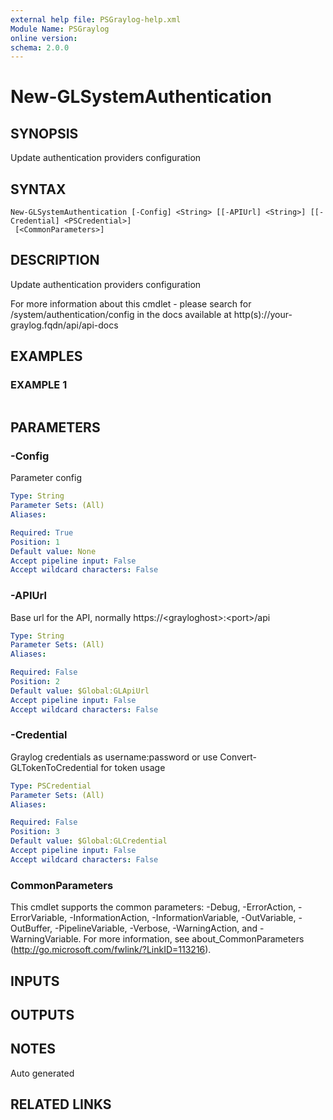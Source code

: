 ```yaml
---
external help file: PSGraylog-help.xml
Module Name: PSGraylog
online version:
schema: 2.0.0
---
```


# New-GLSystemAuthentication

## SYNOPSIS
Update authentication providers configuration

## SYNTAX

```
New-GLSystemAuthentication [-Config] <String> [[-APIUrl] <String>] [[-Credential] <PSCredential>]
 [<CommonParameters>]
```

## DESCRIPTION
Update authentication providers configuration


For more information about this cmdlet - please search for /system/authentication/config in the docs available at http(s)://your-graylog.fqdn/api/api-docs

## EXAMPLES

### EXAMPLE 1
```

```

## PARAMETERS

### -Config
Parameter config

```yaml
Type: String
Parameter Sets: (All)
Aliases:

Required: True
Position: 1
Default value: None
Accept pipeline input: False
Accept wildcard characters: False
```

### -APIUrl
Base url for the API, normally https://\<grayloghost\>:\<port\>/api

```yaml
Type: String
Parameter Sets: (All)
Aliases:

Required: False
Position: 2
Default value: $Global:GLApiUrl
Accept pipeline input: False
Accept wildcard characters: False
```

### -Credential
Graylog credentials as username:password or use Convert-GLTokenToCredential for token usage

```yaml
Type: PSCredential
Parameter Sets: (All)
Aliases:

Required: False
Position: 3
Default value: $Global:GLCredential
Accept pipeline input: False
Accept wildcard characters: False
```

### CommonParameters
This cmdlet supports the common parameters: -Debug, -ErrorAction, -ErrorVariable, -InformationAction, -InformationVariable, -OutVariable, -OutBuffer, -PipelineVariable, -Verbose, -WarningAction, and -WarningVariable.
For more information, see about_CommonParameters (http://go.microsoft.com/fwlink/?LinkID=113216).

## INPUTS

## OUTPUTS

## NOTES
Auto generated

## RELATED LINKS
